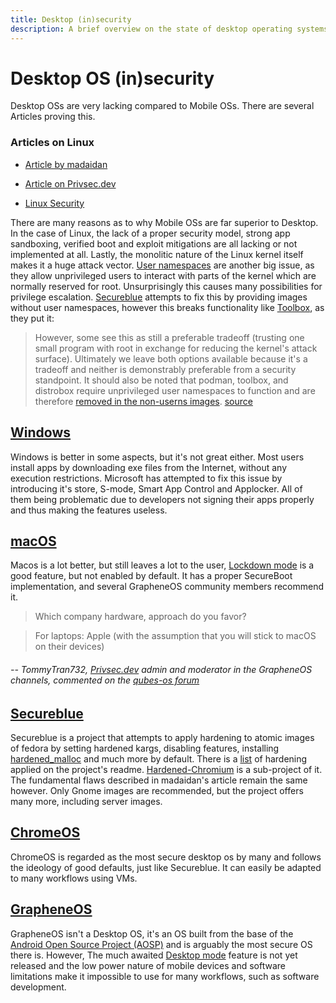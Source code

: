 ```yaml
---
title: Desktop (in)security
description: A brief overview on the state of desktop operating systems
---
```


# Desktop OS (in)security

Desktop OSs are very lacking compared to Mobile OSs. There are several Articles proving this. 

### Articles on Linux

- [Article by madaidan](https://madaidans-insecurities.github.io/linux.html)

- [Article on Privsec.dev](https://privsec.dev/posts/linux/linux-insecurities/)

- [Linux Security](https://netrunner.academy/os-security/linux/)

There are many reasons as to why Mobile OSs are far superior to Desktop. In the case of Linux, the lack of a proper security model, strong app sandboxing, verified boot and exploit mitigations are all lacking or not implemented at all.
Lastly, the monolitic nature of the Linux kernel itself makes it a huge attack vector. [User namespaces](https://www.man7.org/linux/man-pages/man7/user_namespaces.7.html) are another big issue, as they allow unprivileged users to interact with parts of the kernel which are normally 
reserved for root. Unsurprisingly this causes many possibilities for privilege escalation. [Secureblue](https://github.com/secureblue/secureblue) attempts to fix this by providing images without user namespaces, however this breaks functionality like [Toolbox](https://containertoolbx.org/),
as they put it: 

> However, some see this as still a preferable tradeoff (trusting one small program with root in exchange for reducing the kernel's attack surface). Ultimately we leave both options available because it's a tradeoff and neither is demonstrably preferable from a security standpoint. It should also be noted that podman, toolbox, and distrobox require unprivileged user namespaces to function and are therefore [removed in the non-userns images](https://github.com/secureblue/secureblue/blob/live/config/common/disableuserns-packages.yml).
[source](https://github.com/secureblue/secureblue/blob/live/USERNS.md)

## [Windows](https://netrunner.academy/os-security/windows/)
Windows is better in some aspects, but it's not great either. Most users install apps by downloading exe files from the Internet, without any execution restrictions. 
Microsoft has attempted to fix this issue by introducing it's store, S-mode, Smart App Control and Applocker. 
All of them being problematic due to developers not signing their apps properly and thus making the features useless.

## [macOS](https://netrunner.academy/os-security/macos/)
Macos is a lot better, but still leaves a lot to the user, [Lockdown mode](https://support.apple.com/guide/security/lockdown-mode-security-sec2437264f0/web)
is a good feature, but not enabled by default. It has a proper SecureBoot implementation, and several GrapheneOS community members recommend it.

> Which company hardware, approach do you favor?

> For laptops: Apple (with the assumption that you will stick to macOS on their devices)

###### -- TommyTran732, [Privsec.dev](https://privsec.dev) admin and moderator in the GrapheneOS channels, commented on the [qubes-os forum](https://forum.qubes-os.org/t/discussion-on-purism/2627/70)

## [Secureblue](https://github.com/secureblue/secureblue)
Secureblue is a project that attempts to apply hardening to atomic images of fedora by setting hardened kargs, disabling features, 
installing [hardened_malloc](https://github.com/GrapheneOS/hardened_malloc) and much more by default. There is a [list](https://github.com/secureblue/secureblue?tab=readme-ov-file#hardening)
of hardening applied on the project's readme. [Hardened-Chromium](https://github.com/secureblue/hardened-chromium) is a sub-project of it. 
The fundamental flaws described in madaidan's article remain the same however. Only Gnome images are recommended, but the project offers many more, including server images.

## [ChromeOS](https://netrunner.academy/os-security/chromeos/)
ChromeOS is regarded as the most secure desktop os by many and follows the ideology of good defaults, just like Secureblue. It can easily be adapted to many workflows using VMs.

## [GrapheneOS](https://grapheneos.org)
GrapheneOS isn't a Desktop OS, it's an OS built from the base of the [Android Open Source Project (AOSP)](https://source.android.com/) and is arguably the most secure OS there is.
However, The much awaited [Desktop mode](https://www.androidauthority.com/android-15-desktop-mode-demo-3430991/) feature is not yet released and the low power nature of mobile devices and software limitations
make it impossible to use for many workflows, such as software development.

